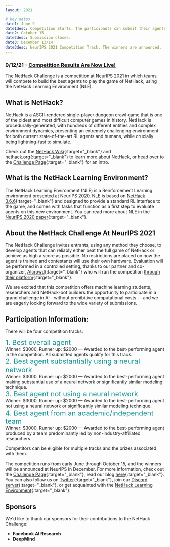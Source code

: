 ```yaml
---
layout: 2021

# key dates
date1: June 9
date1desc: Competition Starts. The participants can submit their agents.
date2: October 15
date2desc: Submission closes.
date3: December 13/14
date3desc: NeurIPS 2021 Competition Track. The winners are announced.
---
```



### 9/12/21 - [Competition Results Are Now Live!](./report.html)

The NetHack Challenge is a competition at NeurIPS 2021 in which teams will compete to build the best agents to play the game of NetHack, using the NetHack Learning Environment (NLE).


## What is NetHack?

NetHack is a ASCII-rendered single-player dungeon crawl game that is one of the oldest and most difficult computer games in history.  NetHack is procedurally-generated, with hundreds of different entities and complex environment dynamics, presenting an extremely challenging environment for both current state-of-the-art RL agents and humans, while crucially being lightning-fast to simulate.

Check out the [NetHack Wiki](https://nethackwiki.com/wiki/Main_Page){:target="_blank"} and [nethack.org](http://nethack.org/){:target="_blank"} to learn more about NetHack, or head over to the [Challenge Page](https://www.aicrowd.com/challenges/neurips-2021-nethack-challenge){:target="_blank"} for an intro.


## What is the NetHack Learning Environment?

The NetHack Learning Environment (NLE) is a Reinforcement Learning environment presented at NeurIPS 2020. NLE is based on [NetHack 3.6.6](https://github.com/NetHack/NetHack/tree/NetHack-3.6.6_PostRelease){:target="_blank"} and designed to provide a standard RL interface to the game, and comes with tasks that function as a first step to evaluate agents on this new environment. You can read more about NLE in the [NeurIPS 2020 paper](https://arxiv.org/abs/2006.13760){:target="_blank"}.


## About the NetHack Challenge At NeurIPS 2021

The NetHack Challenge invites entrants, using any method they choose, to develop agents that can reliably either beat the full game of NetHack or achieve as high a score as possible. No restrictions are placed on how the agent is trained and contestants will use their own hardware. Evaluation will be performed in a controlled setting, thanks to our partner and co-organizer, [AIcrowd](https://www.aicrowd.com/){:target="_blank"} who will run the competition [through their platform](https://www.aicrowd.com/challenges/neurips-2021-the-nethack-challenge){:target="_blank"}.

We are excited that this competition offers machine learning students, researchers and NetHack-bot builders the opportunity to participate in a grand challenge in AI - without prohibitive computational costs — and we are eagerly looking forward to the wide variety of submissions.


## Participation Information:
There will be four competition tracks:
<div style="color: #199696; font-size: 22px; font-weight: 400;">1. Best overall agent</div>
Winner: $3000, Runner up: $2000 — Awarded to the best-performing agent in the competition. All submitted agents qualify for this track.

<div style="color: #199696; font-size: 22px; font-weight: 400;">2. Best agent substantially using a neural network</div>
Winner: $3000, Runner up: $2000 — Awarded to the best-performing agent making substantial use of a neural network or significantly similar modeling technique.

<div style="color: #199696; font-size: 22px; font-weight: 400;">3. Best agent not using a neural network</div>
Winner: $3000, Runner up: $2000 — Awarded to the best-performing agent not using a neural network or significantly similar modeling technique.

<div style="color: #199696; font-size: 22px; font-weight: 400;">4. Best agent from an academic/independent team</div>
Winner: $3000, Runner up: $2000 — Awarded to the best-performing agent produced by a team predominantly led by non-industry-affiliated researchers.

Competitors can be eligible for multiple tracks and the prizes associated with them.


The competition runs from early June through October 15, and the winners will be announced at NeurIPS in December. For more information, check out the [Challenge Page](https://www.aicrowd.com/challenges/neurips-2021-nethack-challenge){:target="_blank"}, read our blog [here](https://ai.facebook.com/blog/launching-the-nethack-challenge-at-neurips-2021){:target="_blank"}. You can also follow us on [Twitter](https://twitter.com/NetHack_LE){:target="_blank"}, join our [Discord server](https://discord.gg/zkFWQmSWBA){:target="_blank"}, or get acquainted with the [NetHack Learning Environment](https://github.com/facebookresearch/nle){:target="_blank"}.


## Sponsors

We'd like to thank our sponsors for their contributions to the NetHack Challenge:

* <b>Facebook AI Research</b>
* <b>DeepMind</b>
